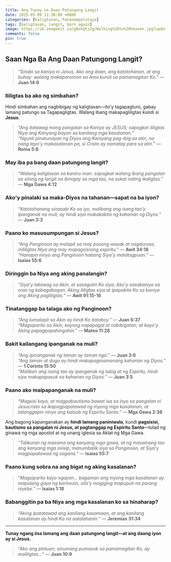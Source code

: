 ```yaml
---
title: Ang Tunay na Daan Patungong Langit
date: 2025-05-09 11:30:00 +0800
categories: [Kaligtasan, Pananampalataya]
tags: [kaligtasan, langit, born again]
image: https://ik.imagekit.io/g0xkgtz2g/Walking%20to%20heaven.jpg?updatedAt=1746761037589
comments: false
pin: true
---
```


## Saan Nga Ba Ang Daan Patungong Langit?

> _“Sinabi sa kaniya ni Jesus, Ako ang daan, ang katotohanan, at ang buhay: walang makaparoroon sa Ama kundi sa pamamagitan Ko.”_ — **Juan 14:6**

### Ililigtas ba ako ng simbahan?

Hindi simbahan ang nagbibigay ng kaligtasan—ito’y tagapagturo, gabay lamang patungo sa Tagapagligtas. Walang ibang makapagliligtas kundi si **Jesus**.

> _“Ang itatawag mong pangalan sa Kaniya ay JESUS; sapagkat ililigtas Niya ang Kanyang bayan sa kanilang mga kasalanan.”_  
> _“Ngunit pinatunayan ng Diyos ang Kaniyang pag-ibig sa atin, na nang tayo'y makasalanan pa, si Cristo ay namatay para sa atin.”_ — **Roma 5:8**

### May iba pa bang daan patungong langit?

> _“Walang kaligtasan sa kanino man: sapagkat walang ibang pangalan sa silong ng langit na ibinigay sa mga tao, na sukat nating ikaligtas.”_ — **Mga Gawa 4:12**

### Ako'y pinalaki sa maka-Diyos na tahanan—sapat na ba iyon?

> _“Katotohanang sinasabi Ko sa iyo, malibang ang isang tao'y ipanganak na muli, ay hindi siya makakakita ng kaharian ng Diyos.”_ — **Juan 3:3**

### Paano ko masusumpungan si Jesus?

> _“Ang Panginoon ay malapit sa may pusong wasak at nagdurusa, inililigtas Niya ang may mapagsisising espiritu.”_ — **Awit 34:18**  
> _“Hanapin ninyo ang Panginoon habang Siya'y matatagpuan.”_ — **Isaias 55:6**

### Diringgin ba Niya ang aking panalangin?

> _“Siya'y tatawag sa Akin, at sasagutin Ko siya; Ako'y sasakaniya sa oras ng kabagabagan: Aking ililigtas siya at ipapakita Ko sa kaniya ang Aking pagliligtas.”_ — **Awit 91:15-16**

### Tinatanggap ba talaga ako ng Panginoon?

> _“Ang lumalapit sa Akin ay hindi Ko itataboy.”_ — **Juan 6:37**  
> _“Magsiparito sa Akin, kayong napapagal at nabibigatan, at kayo'y Aking papagpapahingahin.”_ — **Mateo 11:28**

### Bakit kailangang ipanganak na muli?

> _“Ang ipinanganak ng laman ay laman nga.”_ — **Juan 3:6**  
> _“Ang laman at dugo ay hindi makapagmamanang kaharian ng Diyos.”_ — **1 Corinto 15:50**  
> _“Maliban ang isang tao ay ipanganak ng tubig at ng Espiritu, hindi siya makapapasok sa kaharian ng Diyos.”_ — **Juan 3:5**

### Paano ako maipapanganak na muli?

> _“Magsisi kayo, at magpabautismo bawat isa sa inyo sa pangalan ni Jesucristo sa ikapagpapatawad ng inyong mga kasalanan, at tatanggapin ninyo ang kaloob ng Espiritu Santo.”_ — **Mga Gawa 2:38**

Ang bagong kapanganakan ay **hindi lamang paniniwala**, kundi **pagsisisi, bautismo sa pangalan ni Jesus, at pagtanggap ng Espiritu Santo**—tulad ng ginawa ng mga apostol at ng unang iglesia sa Aklat ng Mga Gawa.

> _“Talikuran ng masama ang kanyang mga gawa, at ng masamang tao ang kanyang mga iniisip; manumbalik siya sa Panginoon, at Siya'y magpapatawad ng sagana.”_ — **Isaias 55:7**

### Paano kung sobra na ang bigat ng aking kasalanan?

> _“Magsiparito kayo ngayon... bagaman ang inyong mga kasalanan ay mapulang gaya ng karmesin, sila'y magiging mapuputi na parang niyebe.”_ — **Isaias 1:18**

### Babanggitin pa ba Niya ang mga kasalanan ko sa hinaharap?

> _“Aking ipatatawad ang kanilang kasamaan, at ang kanilang kasalanan ay hindi Ko na aalalahanin.”_ — **Jeremias 31:34**

---

**Tunay ngang iisa lamang ang daan patungong langit—at ang daang iyon ay si Jesus.**

> _“Ako ang pintuan; sinumang pumasok sa pamamagitan Ko, ay maliligtas…”_ — **Juan 10:9**
